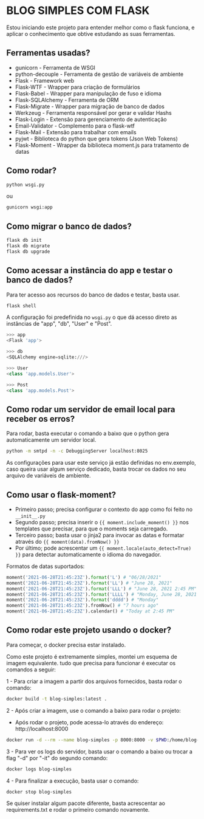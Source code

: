 # BLOG SIMPLES COM FLASK

Estou iniciando este projeto para entender melhor como o flask funciona, e aplicar o conhecimento que obtive estudando as suas ferramentas.

## Ferramentas usadas?

- gunicorn - Ferramenta de WSGI
- python-decouple - Ferramenta de gestão de variáveis de ambiente
- Flask - Framework web
- Flask-WTF - Wrapper para criação de formulários
- Flask-Babel - Wrapper para manipulação de fuso e idioma
- Flask-SQLAlchemy - Ferramenta de ORM
- Flask-Migrate - Wrapper para migração de banco de dados
- Werkzeug - Ferramenta responsável por gerar e validar Hashs
- Flask-Login - Extensão para gerenciamento de autenticação
- Email-Validator - Complemento para o flask-wtf
- Flask-Mail - Extensão para trabalhar com emails
- pyjwt - Biblioteca do python que gera tokens (Json Web Tokens)
- Flask-Moment - Wrapper da biblioteca moment.js para tratamento de datas

## Como rodar?

```sh
python wsgi.py
```

ou

```sh
gunicorn wsgi:app
```

## Como migrar o banco de dados?

```sh
flask db init
flask db migrate
flask db upgrade
```

## Como acessar a instância do app e testar o banco de dados?

Para ter acesso aos recursos do banco de dados e testar, basta usar.
```sh
flask shell
```

A configuração foi predefinida no ```wsgi.py``` o que dá acesso direto as instãncias de "app", "db", "User" e "Post".
```py
>>> app
<Flask 'app'>

>>> db
<SQLAlchemy engine=sqlite:///>

>>> User
<class 'app.models.User'>

>>> Post
<class 'app.models.Post'>
```

## Como rodar um servidor de email local para receber os erros?

Para rodar, basta executar o comando a baixo que o python gera automaticamente um servidor local.

```sh
python -m smtpd -n -c DebuggingServer localhost:8025
```

As configurações para usar este serviço já estão definidas no env.exemplo, caso queira usar algum serviço dedicado, basta trocar os dados no seu arquivo de variáveis de ambiente.

## Como usar o flask-moment?

- Primeiro passo; precisa configurar o contexto do app como foi feito no ```__init__.py``` 
- Segundo passo; precisa inserir o ```{{ moment.include_moment() }}``` nos templates que precisar, para que o moments seja carregado.
- Terceiro passo; basta usar o jinja2 para invocar as datas e formatar através do ```{{ moment(data).fromNow() }}```
- Por último; pode acrescentar um ```{{ moment.locale(auto_detect=True) }}``` para detectar automaticamente o idioma do navegador.


Formatos de datas suportados:
```py
moment('2021-06-28T21:45:23Z').format('L') # "06/28/2021"
moment('2021-06-28T21:45:23Z').format('LL') # "June 28, 2021"
moment('2021-06-28T21:45:23Z').format('LLL') # "June 28, 2021 2:45 PM"
moment('2021-06-28T21:45:23Z').format('LLLL') # "Monday, June 28, 2021 2:45 PM"
moment('2021-06-28T21:45:23Z').format('dddd') # "Monday"
moment('2021-06-28T21:45:23Z').fromNow() # "7 hours ago"
moment('2021-06-28T21:45:23Z').calendar() # "Today at 2:45 PM"
```

## Como rodar este projeto usando o docker?

Para começar, o docker precisa estar instalado.

Como este projeto é extremamente simples, montei um esquema de imagem equivalente. tudo que precisa para funcionar é executar os comandos a seguir:

1 - Para criar a imagem a partir dos arquivos fornecidos, basta rodar o comando:
```sh
docker build -t blog-simples:latest .
```

2 - Após criar a imagem, use o comando a baixo para rodar o projeto:
- Após rodar o projeto, pode acessa-lo através do endereço: http://localhost:8000

```sh
docker run -d --rm --name blog-simples -p 8000:8000 -v $PWD:/home/blog-simples/ blog-simples:latest
```

3 - Para ver os logs do servidor, basta usar o comando a baixo ou trocar a flag "-d" por "-it" do segundo comando:
```sh
docker logs blog-simples
```

4 - Para finalizar a execução, basta usar o comando:
```sh
docker stop blog-simples
```

Se quiser instalar algum pacote diferente, basta acrescentar ao requirements.txt e rodar o primeiro comando novamente.
